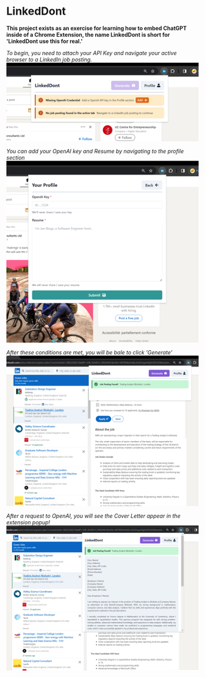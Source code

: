 # LinkedDont

**This project exists as an exercise for learning how to embed ChatGPT inside of a Chrome Extension, the name LinkedDont is short for 'LinkedDont use this for real.'**

_To begin, you need to attach your API Key and navigate your active browser to a LinkedIn job posting._
![Image 1](images/1.png)

_You can add your OpenAI key and Resume by navigating to the profile section_
![Image 2](images/2.png)

_After these conditions are met, you will be bale to click 'Generate'_
![Image 3](images/3.png)

_After a request to OpenAI, you will see the Cover Letter appear in the extension popup!_
![Image 4](images/4.png)
